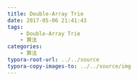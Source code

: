 ```yaml
---
title: Double-Array Trie
date: 2017-05-06 21:41:43
tags: 
    - Double-Array Trie
    - 算法
categories:
    - 算法
typora-root-url: ../../source
typora-copy-images-to: ../../source/img
---
```

